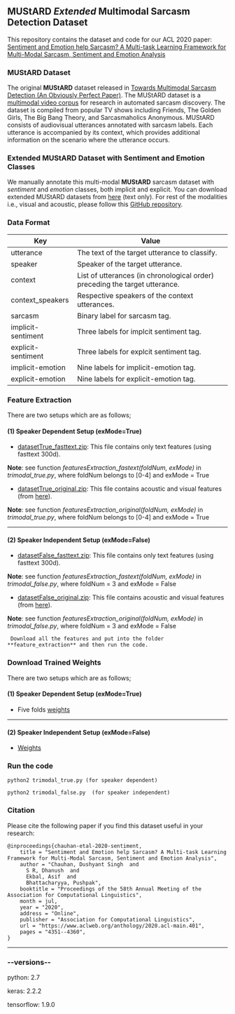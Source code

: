 ## MUStARD *Extended* Multimodal Sarcasm Detection Dataset

This repository contains the dataset and code for our ACL 2020 paper: 
[Sentiment and Emotion help Sarcasm? A Multi-task Learning Framework for Multi-Modal Sarcasm, Sentiment and Emotion Analysis](https://www.aclweb.org/anthology/2020.acl-main.401/)

### MUStARD Dataset
The original **MUStARD** dataset released in [Towards Multimodal Sarcasm Detection (An Obviously Perfect Paper)](https://www.aclweb.org/anthology/P19-1455/). The MUStARD dataset is a [multimodal video corpus](https://github.com/soujanyaporia/MUStARD) for research in automated sarcasm discovery. The dataset is compiled from popular TV shows including Friends, The Golden Girls, The Big Bang Theory, and Sarcasmaholics Anonymous. MUStARD consists of audiovisual utterances annotated with sarcasm labels. Each utterance is accompanied by its context, which provides additional information on the scenario where the utterance occurs.

### Extended MUStARD Dataset with Sentiment and Emotion Classes
We manually annotate this multi-modal **MUStARD** sarcasm dataset with *sentiment* and *emotion* classes, both implicit and explicit. You can download extended MUStARD datasets from [here](https://docs.google.com/spreadsheets/d/1-qFklf5ZQPirUuQLF6GiyxJYB9YmENLrKrs-P-_r3HI/edit?usp=sharing) (text only). For rest of the modalities i.e., visual and acoustic, please follow this [GitHub repository](https://github.com/soujanyaporia/MUStARD).

### Data Format

| Key  | Value |
| ------------- | ------------- |
| utterance  | The text of the target utterance to classify. |
| speaker  | Speaker of the target utterance.  |
| context  | List of utterances (in chronological order) preceding the target utterance. |
| context_speakers  | Respective speakers of the context utterances. |
| sarcasm  | Binary label for sarcasm tag.  |
| implicit-sentiment  | Three labels for implcit sentiment tag.  |
| explicit-sentiment  | Three labels for explcit sentiment tag.  |
| implicit-emotion  | Nine labels for implicit-emotion tag.  |
| explicit-emotion  | Nine labels for explicit-emotion tag.  |


### Feature Extraction

There are two setups which are as follows;

#### (1) Speaker Dependent Setup (exMode=True)

* [datasetTrue_fasttext.zip](https://drive.google.com/file/d/1VYpcu4pkg30GUIjJ9P1L4gk9MnaKNm3b/view?usp=sharing): This file contains only text features (using fasttext 300d).

**Note**: see function *featuresExtraction_fastext(foldNum, exMode)* in *trimodal_true.py*, where foldNum belongs to [0-4] and exMode  = True


* [datasetTrue_original.zip](https://drive.google.com/file/d/1KsP__c28hQyBSanKDYNL-XwBfe18KJPX/view?usp=sharing): This file contains acoustic and visual features (from [here](https://github.com/soujanyaporia/MUStARD)).

**Note**: see function *featuresExtraction_original(foldNum, exMode)* in *trimodal_true.py*, where foldNum belongs to [0-4] and exMode  = True

--------------------
#### (2) Speaker Independent Setup (exMode=False)

* [datasetFalse_fasttext.zip](https://drive.google.com/file/d/1o9WvwSvpKbz_jbZuajGtlEQOrzUhIgR-/view?usp=sharing): This file contains only text features (using fasttext 300d).

**Note**: see function *featuresExtraction_fastext(foldNum, exMode)* in *trimodal_false.py*, where foldNum = 3 and exMode  = False


* [datasetFalse_original.zip](https://drive.google.com/file/d/1LyTp-3NsSPLbFt72ojpL0j2Reu0NA8VF/view?usp=sharing): This file contains acoustic and visual features (from [here](https://github.com/soujanyaporia/MUStARD)).
     
**Note**: see function *featuresExtraction_original(foldNum, exMode)* in *trimodal_false.py*, where foldNum = 3 and exMode  = False
     
     Download all the features and put into the folder **feature_extraction** and then run the code.

### Download Trained Weights

There are two setups which are as follows;

#### (1) Speaker Dependent Setup (exMode=True)

* Five folds [weights](https://drive.google.com/drive/folders/1CivfuB2QX6DrhN1FGQcgkpm69w9FXvMW?usp=sharing)

--------------------
#### (2) Speaker Independent Setup (exMode=False)

* [Weights](https://drive.google.com/drive/folders/1kHX4TFfixERlevmQxMOuBnayZjocmYS7?usp=sharing)


### Run the code
    
    python2 trimodal_true.py (for speaker dependent)
    
    python2 trimodal_false.py  (for speaker independent)

### Citation
Please cite the following paper if you find this dataset useful in your research:

    
    @inproceedings{chauhan-etal-2020-sentiment,
        title = "Sentiment and Emotion help Sarcasm? A Multi-task Learning Framework for Multi-Modal Sarcasm, Sentiment and Emotion Analysis",
        author = "Chauhan, Dushyant Singh  and
          S R, Dhanush  and
          Ekbal, Asif  and
          Bhattacharyya, Pushpak",
        booktitle = "Proceedings of the 58th Annual Meeting of the Association for Computational Linguistics",
        month = jul,
        year = "2020",
        address = "Online",
        publisher = "Association for Computational Linguistics",
        url = "https://www.aclweb.org/anthology/2020.acl-main.401",
        pages = "4351--4360",
    }      

-------------------------------------------------------

### --versions--

python: 2.7

keras: 2.2.2

tensorflow: 1.9.0
